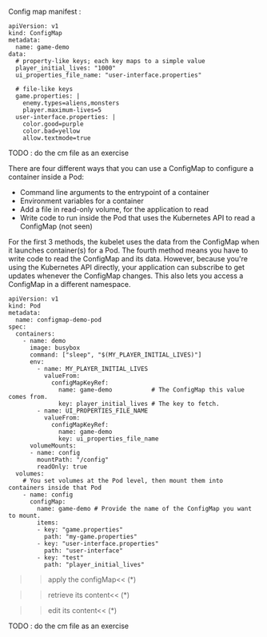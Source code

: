 Config map manifest :

```
apiVersion: v1
kind: ConfigMap
metadata:
  name: game-demo
data:
  # property-like keys; each key maps to a simple value
  player_initial_lives: "1000"
  ui_properties_file_name: "user-interface.properties"

  # file-like keys
  game.properties: |
    enemy.types=aliens,monsters
    player.maximum-lives=5
  user-interface.properties: |
    color.good=purple
    color.bad=yellow
    allow.textmode=true
```

TODO : do the cm file as an exercise

There are four different ways that you can use a ConfigMap to configure a container inside a Pod:

- Command line arguments to the entrypoint of a container
- Environment variables for a container
- Add a file in read-only volume, for the application to read
- Write code to run inside the Pod that uses the Kubernetes API to read a ConfigMap (not seen)

For the first 3 methods, the kubelet uses the data from the ConfigMap when it launches container(s) for a Pod.
The fourth method means you have to write code to read the ConfigMap and its data. 
However, because you're using the Kubernetes API directly, your application can subscribe to get updates whenever the ConfigMap changes. This also lets you access a ConfigMap in a different namespace.

```
apiVersion: v1
kind: Pod
metadata:
  name: configmap-demo-pod
spec:
  containers:
    - name: demo
      image: busybox
      command: ["sleep", "$(MY_PLAYER_INITIAL_LIVES)"]
      env:
        - name: MY_PLAYER_INITIAL_LIVES 
          valueFrom:
            configMapKeyRef:
              name: game-demo           # The ConfigMap this value comes from.
              key: player_initial_lives # The key to fetch.
        - name: UI_PROPERTIES_FILE_NAME
          valueFrom:
            configMapKeyRef:
              name: game-demo
              key: ui_properties_file_name
      volumeMounts:
      - name: config
        mountPath: "/config"
        readOnly: true
  volumes:
    # You set volumes at the Pod level, then mount them into containers inside that Pod
    - name: config
      configMap:
        name: game-demo # Provide the name of the ConfigMap you want to mount.
        items:
        - key: "game.properties"
          path: "my-game.properties" 
        - key: "user-interface.properties"
          path: "user-interface"
        - key: "test"
          path: "player_initial_lives"
```


>>apply the configMap<<
(*)

>>retrieve its content<<
(*)

>>edit its content<<
(*)


TODO : do the cm file as an exercise